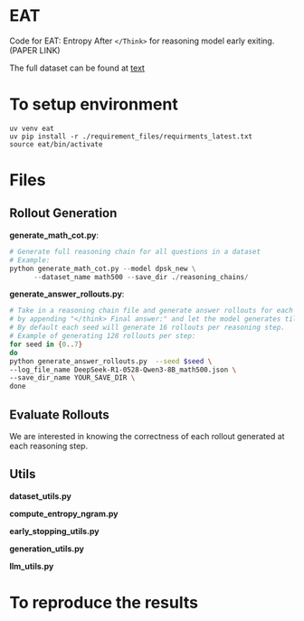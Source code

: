 # EAT

Code for EAT: Entropy After `</Think>` for reasoning model early exiting. (PAPER LINK)

The full dataset can be found at [text](https://huggingface.co/datasets/xidulu/eat_rollouts)


# To setup environment
```
uv venv eat
uv pip install -r ./requirement_files/requirments_latest.txt
source eat/bin/activate
```

# Files

## Rollout Generation

**generate_math_cot.py**:
```python
# Generate full reasoning chain for all questions in a dataset
# Example:
python generate_math_cot.py --model dpsk_new \
      --dataset_name math500 --save_dir ./reasoning_chains/
```

**generate_answer_rollouts.py**:
```bash
# Take in a reasoning chain file and generate answer rollouts for each reasoning step (split by \n\n)
# by appending "</think> Final answer:" and let the model generates till <EoS>.
# By default each seed will generate 16 rollouts per reasoning step.
# Example of generating 128 rollouts per step:
for seed in {0..7}
do
python generate_answer_rollouts.py  --seed $seed \
--log_file_name DeepSeek-R1-0528-Qwen3-8B_math500.json \
--save_dir_name YOUR_SAVE_DIR \
done
```

## Evaluate Rollouts
We are interested in knowing the correctness of each rollout generated at each reasoning step.

## Utils

**dataset_utils.py**

**compute_entropy_ngram.py**

**early_stopping_utils.py**

**generation_utils.py**

**llm_utils.py**


# To reproduce the results
